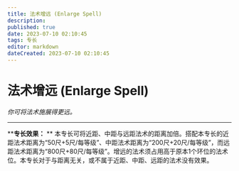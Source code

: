 ```yaml
---
title: 法术增远 (Enlarge Spell)
description: 
published: true
date: 2023-07-10 02:10:45
tags: 专长
editor: markdown
dateCreated: 2023-07-10 02:10:45
---
```


# 法术增远 (Enlarge Spell)

_你可将法术施展得更远。_

* * *

****专长效果：** **
本专长可将近距、中距与远距法术的距离加倍。搭配本专长的近距法术距离为“50尺+5尺/每等级”、中距法术距离为“200尺+20尺/每等级”，而远距法术距离为“800尺+80尺/每等级”。增远的法术须占用高于原本1个环位的法术位。本专长对于与距离无关，或不属于近距、中距、远距的法术没有效果。

